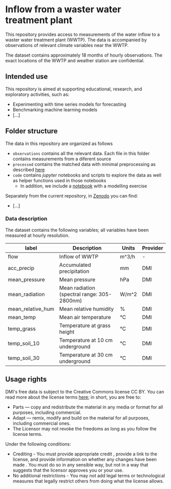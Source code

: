 # Inflow from a waster water treatment plant

This repository provides access to measurements of the water inflow to a waster water treatment plant (WWTP). The data is accompanied by observations of relevant climate variables near the WWTP.

The dataset contains approximately 18 months of hourly observations. The exact locations of the WWTP and weather station are confidential.

## Intended use

This repository is aimed at supporting educational, research, and exploratory activities, such as:

- Experimenting with time series models for forecasting
- Benchmarking machine learning models
- [...]

## Folder structure

The data in this repository are organized as follows

- `observations` contains all the relevant data. Each file in this folder contains measurements from a diferent source
- `processed` contains the matched data with minimal preprocessing as described [here](./code/overview.ipynb)
- `code` contains _jupyter_ notebooks and scripts to explore the data as well as helper functions used in those notebooks
    - In addition, we include a [notebook](./code/xgboost.ipynb) with a modelling exercise

Separately from the current repository, in [Zenodo]() you can find:
- [...]


### Data description

The dataset contains the following variables; all variables have been measured at hourly resolution.

| label | Description | Units | Provider |
| --- | --- | --- | --- |
| flow | Inflow of WWTP | m^3/h | - |
| acc_precip | Accumulated precipitation | mm | DMI |
| mean_pressure | Mean pressure | hPa | DMI |
| mean_radiation | Mean radiation (spectral range: 305-2800nm) | W/m^2 | DMI |
| mean_relative_hum | Mean relative humidity | % | DMI |
| mean_temp | Mean air temperature | °C | DMI |
| temp_grass | Temperature at grass height | °C | DMI |
| temp_soil_10 | Temperature at 10 cm underground | °C | DMI |
| temp_soil_30 | Temperature at 30 cm underground |  °C| DMI |

## Usage rights

DMI's free data is subject to the Creative Commons license CC BY. You can read more about the license terms [here](https://www.dmi.dk/friedata/guides-til-frie-data/vilkar-for-brug-af-data); in short, you are free to:

- Parts — copy and redistribute the material in any media or format for all purposes, including commercial.
- Adapt — remix, modify and build on the material for all purposes, including commercial ones.
- The Licensor may not revoke the freedoms as long as you follow the license terms.

Under the following conditions:

- Crediting - You must provide appropriate credit , provide a link to the license, and provide information on whether any changes have been made . You must do so in any sensible way, but not in a way that suggests that the licensor approves you or your use.
- No additional restrictions - You may not add legal terms or technological measures that legally restrict others from doing what the license allows.